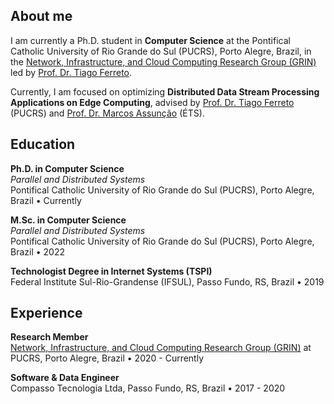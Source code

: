 ## About me

I am currently a Ph.D. student in **Computer Science** at the Pontifical Catholic University of Rio Grande do Sul (PUCRS), Porto Alegre, Brazil, in the 
<a href="https://grin-pucrs.github.io" target="_blank">Network, Infrastructure, and Cloud Computing Research Group (GRIN)</a> led by [Prof. Dr. Tiago Ferreto](https://github.com/tiagoferreto).

Currently, I am focused on optimizing **Distributed Data Stream Processing Applications on Edge Computing**, advised by [Prof. Dr. Tiago Ferreto](https://github.com/tiagoferreto) (PUCRS) and [Prof. Dr. Marcos Assunção](https://www.marcosassuncao.com/) (ÉTS).

## Education

**Ph.D. in Computer Science**
<br/>
_Parallel and Distributed Systems_
<br/>
Pontifical Catholic University of Rio Grande do Sul (PUCRS), Porto Alegre, Brazil • Currently

**M.Sc. in Computer Science**
<br/>
_Parallel and Distributed Systems_
<br/>
Pontifical Catholic University of Rio Grande do Sul (PUCRS), Porto Alegre, Brazil • 2022

**Technologist Degree in Internet Systems (TSPI)**
<br/>
Federal Institute Sul-Rio-Grandense (IFSUL), Passo Fundo, RS, Brazil • 2019

## Experience

<!-- 
**Research Internship**
<br/>
École de Technologie Supérieure (ÉTS), Montreal, Canada • 2024 - Currently
-->

**Research Member**
<br/>
[Network, Infrastructure, and Cloud Computing Research Group (GRIN)](https://grin-pucrs.github.io/) at PUCRS, Porto Alegre, Brazil • 2020 - Currently

**Software & Data Engineer**
<br/>
Compasso Tecnologia Ltda, Passo Fundo, RS, Brazil • 2017 - 2020

<!-- 
<br/>

## Publications

**Title**
<br/>
*Authors*
<br/>
Journal of Parallel and Distributed Computing, Volume 163, May 2022, Pages 269-282

<br/>
-->
